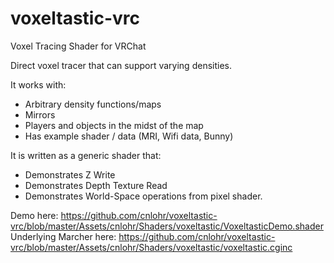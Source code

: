 # voxeltastic-vrc

Voxel Tracing Shader for VRChat

Direct voxel tracer that can support varying densities.

It works with:
  * Arbitrary density functions/maps
  * Mirrors
  * Players and objects in the midst of the map
  * Has example shader / data (MRI, Wifi data, Bunny)

It is written as a generic shader that:
  * Demonstrates Z Write
  * Demonstrates Depth Texture Read
  * Demonstrates World-Space operations from pixel shader.


Demo here: https://github.com/cnlohr/voxeltastic-vrc/blob/master/Assets/cnlohr/Shaders/voxeltastic/VoxeltasticDemo.shader
Underlying Marcher here: https://github.com/cnlohr/voxeltastic-vrc/blob/master/Assets/cnlohr/Shaders/voxeltastic/voxeltastic.cginc

